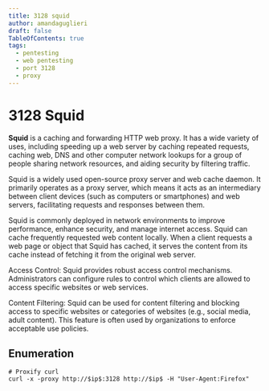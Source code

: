 ```yaml
---
title: 3128 squid 
author: amandaguglieri
draft: false
TableOfContents: true
tags:
  - pentesting
  - web pentesting
  - port 3128
  - proxy
---
```


# 3128 Squid

**Squid** is a caching and forwarding HTTP web proxy. It has a wide variety of uses, including speeding up a web server by caching repeated requests, caching web, DNS and other computer network lookups for a group of people sharing network resources, and aiding security by filtering traffic.


Squid is a widely used open-source proxy server and web cache daemon. It primarily operates as a proxy server, which means it acts as an intermediary between client devices (such as computers or smartphones) and web servers, facilitating requests and responses between them. 

Squid is commonly deployed in network environments to improve performance, enhance security, and manage internet access. Squid can cache frequently requested web content locally. When a client requests a web page or object that Squid has cached, it serves the content from its cache instead of fetching it from the original web server.

Access Control: Squid provides robust access control mechanisms. Administrators can configure rules to control which clients are allowed to access specific websites or web services. 

Content Filtering: Squid can be used for content filtering and blocking access to specific websites or categories of websites (e.g., social media, adult content). This feature is often used by organizations to enforce acceptable use policies.

## Enumeration

```
# Proxify curl
curl -x -proxy http://$ip$:3128 http://$ip$ -H "User-Agent:Firefox"
```

